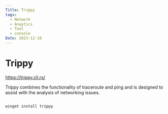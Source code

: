 ```yaml
---
Title: Trippy
tags:
  - Network
  - Anaytics
  - Tool
  - console
Date: 2023-12-10
---
```


# Trippy

https://trippy.cli.rs/

Trippy combines the functionality of traceroute and ping and is designed to assist with the analysis of networking issues.
```BAT

winget install trippy
```
